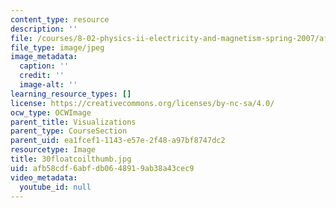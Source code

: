 ```yaml
---
content_type: resource
description: ''
file: /courses/8-02-physics-ii-electricity-and-magnetism-spring-2007/afb58cdf6abfdb0648919ab38a43cec9_30floatcoilthumb.jpg
file_type: image/jpeg
image_metadata:
  caption: ''
  credit: ''
  image-alt: ''
learning_resource_types: []
license: https://creativecommons.org/licenses/by-nc-sa/4.0/
ocw_type: OCWImage
parent_title: Visualizations
parent_type: CourseSection
parent_uid: ea1fcef1-1143-e57e-2f48-a97bf8747dc2
resourcetype: Image
title: 30floatcoilthumb.jpg
uid: afb58cdf-6abf-db06-4891-9ab38a43cec9
video_metadata:
  youtube_id: null
---
```

